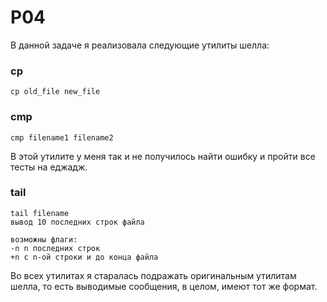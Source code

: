 # P04

В данной задаче я реализовала следующие утилиты шелла:

### cp

`cp old_file new_file`

### cmp

`cmp filename1 filename2`

В этой утилите у меня так и не получилось найти ошибку и пройти все тесты на еджадж.

### tail

```
tail filename
вывод 10 последних строк файла 

возможны флаги:
-n n последних строк
+n с n-ой строки и до конца файла
```

Во всех утилитах я старалась подражать оригинальным утилитам шелла, то есть выводимые сообщения, в целом, имеют тот же формат.
